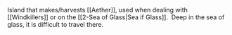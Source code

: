 Island that makes/harvests [[Aether]], used when dealing with [[Windkillers]] or on the [[2-Sea of Glass|Sea if Glass]].  Deep in the sea of glass, it is difficult to travel there.